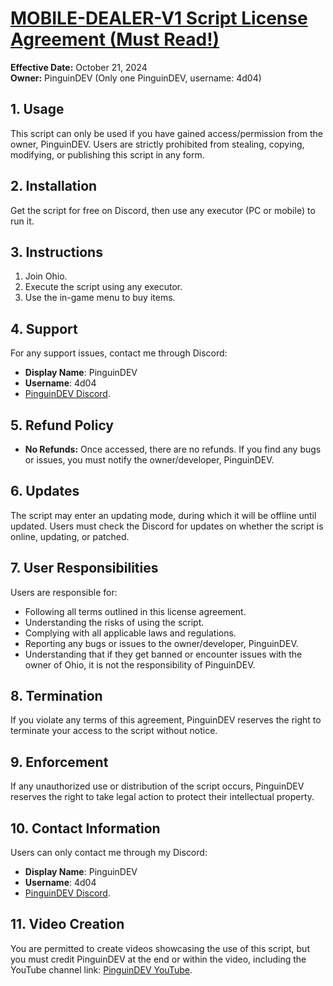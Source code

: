# [MOBILE-DEALER-V1 Script License Agreement (Must Read!)](https://github.com/PUSCRIPTS/C-BRING-V1/tree/main?tab=License-1-ov-file)

**Effective Date:** October 21, 2024  
**Owner:** PinguinDEV (Only one PinguinDEV, username: 4d04)

## 1. Usage
This script can only be used if you have gained access/permission from the owner, PinguinDEV. Users are strictly prohibited from stealing, copying, modifying, or publishing this script in any form.

## 2. Installation
Get the script for free on Discord, then use any executor (PC or mobile) to run it.

## 3. Instructions
1. Join Ohio.
2. Execute the script using any executor.
3. Use the in-game menu to buy items.

## 4. Support
For any support issues, contact me through Discord:
- **Display Name**: PinguinDEV
- **Username**: 4d04
- [PinguinDEV Discord](https://www.discord.gg/kB3mbvhR2C).

## 5. Refund Policy
- **No Refunds:** Once accessed, there are no refunds. If you find any bugs or issues, you must notify the owner/developer, PinguinDEV.

## 6. Updates
The script may enter an updating mode, during which it will be offline until updated. Users must check the Discord for updates on whether the script is online, updating, or patched.

## 7. User Responsibilities
Users are responsible for:
- Following all terms outlined in this license agreement.
- Understanding the risks of using the script.
- Complying with all applicable laws and regulations.
- Reporting any bugs or issues to the owner/developer, PinguinDEV.
- Understanding that if they get banned or encounter issues with the owner of Ohio, it is not the responsibility of PinguinDEV.

## 8. Termination
If you violate any terms of this agreement, PinguinDEV reserves the right to terminate your access to the script without notice.

## 9. Enforcement
If any unauthorized use or distribution of the script occurs, PinguinDEV reserves the right to take legal action to protect their intellectual property.

## 10. Contact Information
Users can only contact me through my Discord:
- **Display Name**: PinguinDEV
- **Username**: 4d04
- [PinguinDEV Discord](https://www.discord.gg/kB3mbvhR2C).

## 11. Video Creation
You are permitted to create videos showcasing the use of this script, but you must credit PinguinDEV at the end or within the video, including the YouTube channel link: [PinguinDEV YouTube](https://www.youtube.com/@PinguinDevXYZ).
